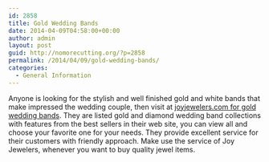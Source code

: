```yaml
---
id: 2858
title: Gold Wedding Bands
date: 2014-04-09T04:58:00+00:00
author: admin
layout: post
guid: http://nomorecutting.org/?p=2858
permalink: /2014/04/09/gold-wedding-bands/
categories:
  - General Information
---
```

Anyone is looking for the stylish and well finished gold and white bands that make impressed the wedding couple, then visit at [joyjewelers.com for gold wedding bands](http://www.joyjewelers.com/modules/catalog/index.php?catid=899). They are listed gold and diamond wedding band collections with features from the best sellers in their web site, you can view all and choose your favorite one for your needs. They provide excellent service for their customers with friendly approach. Make use the service of Joy Jewelers, whenever you want to buy quality jewel items.